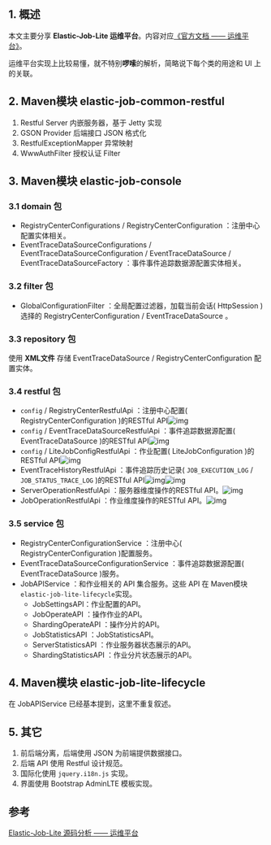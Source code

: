 ## 1. 概述

本文主要分享 **Elastic-Job-Lite 运维平台**。内容对应[《官方文档 —— 运维平台》](http://dangdangdotcom.github.io/elastic-job/elastic-job-lite/02-guide/web-console/)。

运维平台实现上比较易懂，就不特别**啰嗦**的解析，简略说下每个类的用途和 UI 上的关联。

## 2. Maven模块 elastic-job-common-restful

1. Restful Server 内嵌服务器，基于 Jetty 实现
2. GSON Provider 后端接口 JSON 格式化
3. RestfulExceptionMapper 异常映射
4. WwwAuthFilter 授权认证 Filter

## 3. Maven模块 elastic-job-console

### 3.1 domain 包

- RegistryCenterConfigurations / RegistryCenterConfiguration ：注册中心配置实体相关。
- EventTraceDataSourceConfigurations / EventTraceDataSourceConfiguration / EventTraceDataSource / EventTraceDataSourceFactory ：事件事件追踪数据源配置实体相关。

### 3.2 filter 包

- GlobalConfigurationFilter ：全局配置过滤器，加载当前会话( HttpSession ) 选择的 RegistryCenterConfiguration / EventTraceDataSource 。

### 3.3 repository 包

使用 **XML文件** 存储 EventTraceDataSource / RegistryCenterConfiguration 配置实体。

### 3.4 restful 包

- `config` / RegistryCenterRestfulApi ：注册中心配置( RegistryCenterConfiguration )的RESTful API![img](https://static.iocoder.cn/images/Elastic-Job/2017_12_07/01.png)
- `config` / EventTraceDataSourceRestfulApi ：事件追踪数据源配置( EventTraceDataSource )的RESTful API![img](https://static.iocoder.cn/images/Elastic-Job/2017_12_07/02.png)
- `config` / LiteJobConfigRestfulApi ：作业配置( LiteJobConfiguration )的RESTful API![img](https://static.iocoder.cn/images/Elastic-Job/2017_12_07/03.png)
- EventTraceHistoryRestfulApi ：事件追踪历史记录( `JOB_EXECUTION_LOG` / `JOB_STATUS_TRACE_LOG` )的RESTful API![img](https://static.iocoder.cn/images/Elastic-Job/2017_12_07/06.png)![img](https://static.iocoder.cn/images/Elastic-Job/2017_12_07/07.png)
- ServerOperationRestfulApi ：服务器维度操作的RESTful API。![img](https://static.iocoder.cn/images/Elastic-Job/2017_12_07/05.png)
- JobOperationRestfulApi ：作业维度操作的RESTful API。![img](https://static.iocoder.cn/images/Elastic-Job/2017_12_07/04.png)

### 3.5 service 包

- RegistryCenterConfigurationService ：注册中心( RegistryCenterConfiguration )配置服务。
- EventTraceDataSourceConfigurationService ：事件追踪数据源配置( EventTraceDataSource )服务。
- JobAPIService ：和作业相关的 API 集合服务。这些 API 在 Maven模块`elastic-job-lite-lifecycle`实现。
  - JobSettingsAPI：作业配置的API。
  - JobOperateAPI ：操作作业的API。
  - ShardingOperateAPI ：操作分片的API。
  - JobStatisticsAPI ：JobStatisticsAPI。
  - ServerStatisticsAPI ：作业服务器状态展示的API。
  - ShardingStatisticsAPI ：作业分片状态展示的API。

## 4. Maven模块 elastic-job-lite-lifecycle

在 JobAPIService 已经基本提到，这里不重复叙述。

## 5. 其它

1. 前后端分离，后端使用 JSON 为前端提供数据接口。
2. 后端 API 使用 Restful 设计规范。
3. 国际化使用 `jquery.i18n.js` 实现。
4. 界面使用 Bootstrap AdminLTE 模板实现。



## 参考

[Elastic-Job-Lite 源码分析 —— 运维平台](https://www.iocoder.cn/Elastic-Job/job-console/)
